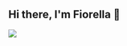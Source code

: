 ## Hi there, I'm Fiorella 👋

<picture>
  <source
    srcset="https://github-readme-stats.vercel.app/api?username=Fio0407&show_icons=true&theme=dark"
    media="(prefers-color-scheme: dark)"
  />
  <source
    srcset="https://github-readme-stats.vercel.app/api?username=Fio0407&show_icons=true"
    media="(prefers-color-scheme: light), (prefers-color-scheme: no-preference)"
  />
  <img src="https://github-readme-stats.vercel.app/api?username=Fio0407&show_icons=true" />
</picture>
